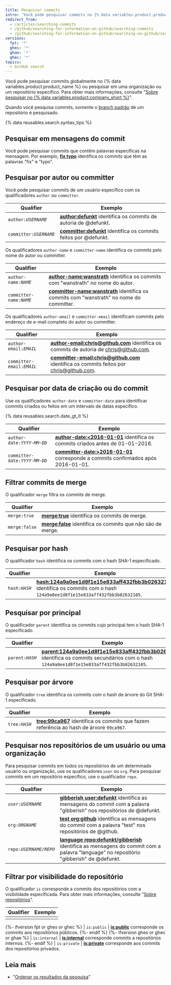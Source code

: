 ```yaml
---
title: Pesquisar commits
intro: 'Você pode pesquisar commits no {% data variables.product.product_name %} e limitar os resultados usando qualquer combinação dos qualificadores de pesquisa de commits.'
redirect_from:
  - /articles/searching-commits
  - /github/searching-for-information-on-github/searching-commits
  - /github/searching-for-information-on-github/searching-on-github/searching-commits
versions:
  fpt: '*'
  ghes: '*'
  ghae: '*'
  ghec: '*'
topics:
  - GitHub search
---
```


Você pode pesquisar commits globalmente no {% data variables.product.product_name %} ou pesquisar em uma organização ou um repositório específico. Para obter mais informações, consulte "[Sobre pesquisar no {% data variables.product.company_short %}](/search-github/getting-started-with-searching-on-github/about-searching-on-github)".

Quando você pesquisa commits, somente o [branch padrão](/pull-requests/collaborating-with-pull-requests/proposing-changes-to-your-work-with-pull-requests/about-branches) de um repositório é pesquisado.

{% data reusables.search.syntax_tips %}

## Pesquisar em mensagens do commit

Você pode pesquisar commits que contêm palavras específicas na mensagem. Por exemplo, [**fix typo**](https://github.com/search?q=fix+typo&type=Commits) identifica os commits que têm as palavras "fix" e "typo".

## Pesquisar por autor ou committer

Você pode pesquisar commits de um usuário específico com os qualificadores `author` ou `committer`.

| Qualifier                 | Exemplo                                                                                                                          |
| ------------------------- | -------------------------------------------------------------------------------------------------------------------------------- |
| <code>author:<em>USERNAME</em></code> | [**author:defunkt**](https://github.com/search?q=author%3Adefunkt&type=Commits) identifica os commits de autoria de @defunkt.    |
| <code>committer:<em>USERNAME</em></code> | [**committer:defunkt**](https://github.com/search?q=committer%3Adefunkt&type=Commits) identifica os commits feitos por @defunkt. |

Os qualificadores `author-name` e `committer-name` identifica os commits pelo nome do autor ou committer.

| Qualifier                 | Exemplo                                                                                                                                                         |
| ------------------------- | --------------------------------------------------------------------------------------------------------------------------------------------------------------- |
| <code>author-name:<em>NAME</em></code> | [**author-name:wanstrath**](https://github.com/search?q=author-name%3Awanstrath&type=Commits) identifica os commits com "wanstrath" no nome do autor.           |
| <code>committer-name:<em>NAME</em></code> | [**committer-name:wanstrath**](https://github.com/search?q=committer-name%3Awanstrath&type=Commits) identifica os commits com "wanstrath" no nome do committer. |

Os qualificadores `author-email` e `committer-email` identificam commits pelo endereço de e-mail completo do autor ou committer.

| Qualifier                 | Exemplo                                                                                                                                                                  |
| ------------------------- | ------------------------------------------------------------------------------------------------------------------------------------------------------------------------ |
| <code>author-email:<em>EMAIL</em></code> | [**author-email:chris@github.com**](https://github.com/search?q=author-email%3Achris%40github.com&type=Commits) identifica os commits de autoria de chris@github.com.    |
| <code>committer-email:<em>EMAIL</em></code> | [**committer-email:chris@github.com**](https://github.com/search?q=committer-email%3Achris%40github.com&type=Commits) identifica os commits feitos por chris@github.com. |

## Pesquisar por data de criação ou do commit

Use os qualificadores `author-date` e `committer-date` para identificar commits criados ou feitos em um intervalo de datas específico.

{% data reusables.search.date_gt_lt %}

| Qualifier                 | Exemplo                                                                                                                                                             |
| ------------------------- | ------------------------------------------------------------------------------------------------------------------------------------------------------------------- |
| <code>author-date:<em>YYYY-MM-DD</em></code> | [**author-date:&lt;2016-01-01**](https://github.com/search?q=author-date%3A<2016-01-01&type=Commits) identifica os commits criados antes de 01-01-2016.       |
| <code>committer-date:<em>YYYY-MM-DD</em></code> | [**committer-date:&gt;2016-01-01**](https://github.com/search?q=committer-date%3A>2016-01-01&type=Commits) corresponde a commits confirmados após 2016-01-01. |

## Filtrar commits de merge

O qualificador `merge` filtra os commits de merge.

| Qualifier     | Exemplo                                                                                                               |
| ------------- | --------------------------------------------------------------------------------------------------------------------- |
| `merge:true`  | [**merge:true**](https://github.com/search?q=merge%3Atrue&type=Commits) identifica os commits de merge.               |
| `merge:false` | [**merge:false**](https://github.com/search?q=merge%3Afalse&type=Commits) identifica os commits que não são de merge. |

## Pesquisar por hash

O qualificador `hash` identifica os commits com o hash SHA-1 especificado.

| Qualifier                 | Exemplo                                                                                                                                                                                                                                     |
| ------------------------- | ------------------------------------------------------------------------------------------------------------------------------------------------------------------------------------------------------------------------------------------- |
| <code>hash:<em>HASH</em></code> | [**hash:124a9a0ee1d8f1e15e833aff432fbb3b02632105**](https://github.com/github/gitignore/search?q=hash%3A124a9a0ee1d8f1e15e833aff432fbb3b02632105&type=Commits) identifica os commits com o hash `124a9a0ee1d8f1e15e833aff432fbb3b02632105`. |

## Pesquisar por principal

O qualificador `parent` identifica os commits cujo principal tem o hash SHA-1 especificado.

| Qualifier                 | Exemplo                                                                                                                                                                                                                                                                    |
| ------------------------- | -------------------------------------------------------------------------------------------------------------------------------------------------------------------------------------------------------------------------------------------------------------------------- |
| <code>parent:<em>HASH</em></code> | [**parent:124a9a0ee1d8f1e15e833aff432fbb3b02632105**](https://github.com/github/gitignore/search?q=parent%3A124a9a0ee1d8f1e15e833aff432fbb3b02632105&type=Commits&utf8=%E2%9C%93) identifica os commits secundários com o hash `124a9a0ee1d8f1e15e833aff432fbb3b02632105`. |

## Pesquisar por árvore

O qualificador `tree` identifica os commits com o hash de árvore do Git SHA-1 especificado.

| Qualifier                  | Exemplo                                                                                                                                                              |
| -------------------------- | -------------------------------------------------------------------------------------------------------------------------------------------------------------------- |
| <code>tree:<em>HASH</em></code> | [**tree:99ca967**](https://github.com/github/gitignore/search?q=tree%3A99ca967&type=Commits) identifica os commits que fazem referência ao hash de árvore `99ca967`. |

## Pesquisar nos repositórios de um usuário ou uma organização

Para pesquisar commits em todos os repositórios de um determinado usuário ou organização, use os qualificadores `user` ou `org`. Para pesquisar commits em um repositório específico, use o qualificador `repo`.

| Qualifier                  | Exemplo                                                                                                                                                                                                                               |
| -------------------------- | ------------------------------------------------------------------------------------------------------------------------------------------------------------------------------------------------------------------------------------- |
| <code>user:<em>USERNAME</em></code> | [**gibberish user:defunkt**](https://github.com/search?q=gibberish+user%3Adefunkt&type=Commits&utf8=%E2%9C%93) identifica as mensagens do commit com a palavra "gibberish" nos repositórios de @defunkt.                              |
| <code>org:<em>ORGNAME</em></code> | [**test org:github**](https://github.com/search?utf8=%E2%9C%93&q=test+org%3Agithub&type=Commits) identifica as mensagens do commit com a palavra "test" nos repositórios de @github.                                                  |
| <code>repo:<em>USERNAME/REPO</em></code> | [**language repo:defunkt/gibberish**](https://github.com/search?utf8=%E2%9C%93&q=language+repo%3Adefunkt%2Fgibberish&type=Commits) identifica as mensagens do commit com a palavra "language" no repositório "gibberish" de @defunkt. |

## Filtrar por visibilidade do repositório

O qualificador `is` corresponde a commits dos repositórios com a visibilidade especificada. Para obter mais informações, consulte "[Sobre repositórios](/repositories/creating-and-managing-repositories/about-repositories#about-repository-visibility)".

| Qualifier | Exemplo |
| --------- | ------- |
|           |         |
{%- ifversion fpt or ghes or ghec %}
| `is:public` | [**is:public**](https://github.com/search?q=is%3Apublic&type=Commits) corresponde os commits aos repositórios públicos.
{%- endif %}
{%- ifversion ghes or ghec or ghae %}
| `is:internal` | [**is:internal**](https://github.com/search?q=is%3Ainternal&type=Commits) corresponde commits a repositórios internos.
{%- endif %}
| `is:private` | [**is:private**](https://github.com/search?q=is%3Aprivate&type=Commits) corresponde aos commits dos repositórios privados.

## Leia mais

- "[Ordenar os resultados da pesquisa](/search-github/getting-started-with-searching-on-github/sorting-search-results/)"
